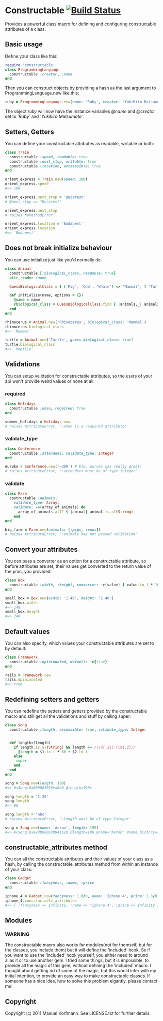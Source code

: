 # Constructable [![Build Status](http://travis-ci.org/mkorfmann/constructable.png)](http://travis-ci.org/mkorfmann/constructable)

Provides a powerful class macro for defining and configuring constructable attributes of a class.


## Basic usage

Define your class like this:

```ruby
require 'constructable'
class ProgrammingLanguage
  constructable :creator, :name
end
```

Then you can construct objects by providing a hash as the last argument
to ProgrammingLanguage.new like this:

```ruby
ruby = ProgrammingLanguage.new(name: 'Ruby', creator: 'Yukihiro Matsumoto')
```

The object _ruby_ will now have the instance variables _@name_ and
_@creator_ set to _'Ruby'_ and _'Yukihiro Matsumoto'_.


## Setters, Getters

You can define your constructable attributes as readable, writable or
both:

```ruby
class Train
  constructable :speed, readable: true
  constructable :next_stop, writable: true
  constructable :location, accsessible: true
end

orient_express = Train.new(speed: 100)
orient_express.speed
#=> 100

orient_express.next_stop = 'Bucarest'
# @next_stop == "Bucarest"

orient_express.next_stop
# raises NoMethodError

orient_express.location = 'Budapest'
orient_express.location
#=> 'Budapest'
```


## Does not break initialize behaviour

You can use initialize just like you'd normally do:

```ruby
class Animal
  constructable [:biological_class, readable: true]
  attr_reader :name

  GuessBiologicalClass = { ['Pig', 'Cow', 'Whale'] => 'Mammal', [ 'Turtle', 'Caiman' ] => 'Reptile' }

  def initialize(name, options = {})
    @name = name
    @biological_class = GuessBiologicalClass.find { |animals,_| animals.include?(name) }.last if options[:guess_biological_class]
  end
end

rhinocerus = Animal.new('Rhinocerus', biological_class: 'Mammal')
rhinocerus.biological_class
#=> 'Mammal'

turtle = Animal.new('Turtle', guess_biological_class: true)
turtle.biological_class
#=> 'Reptile'
```


## Validations

You can setup validation for constructable attributes, so the users of
your api won't provide weird values or none at all:

### required

```ruby
class Holidays
  constructable :when, required: true
end

summer_holidays = Holidays.new
# raises AttributeError, ':when is a required attribute'
```

### validate\_type

```ruby
class Conference
  constructable :attendees, validate_type: Integer
end

euruko = Conference.new('~300') # btw, euruko was really great!
# raises AttributeError, ':attendees must be of type Integer'
```

### validate

```ruby
class Farm
  costructable :animals,
    validate_type: Array,
    validate: ->(array_of_animals) do
      array_of_animals.all? { |animal| animal.is_a?(String) 
    end
end

big_farm = Farm.new(animals: [:pigs, :cows])
# raises AttributeError, ':animals has not passed validation'
```


## Convert your attributes

You can pass a converter as an option for a constructable attribute,
so before attributes are set, their values get converted to the return
value of the proc, you provided:

```ruby
class Box
  constructable :width, :height, converter: ->(value) { value.to_f * 100 }
end

small_box = Box.new(width: '1.40', height: '2.40')
small_box.width
#=> 140
small_box.height
#=> 240
```


## Default values

You can also specify, which values your constructable attributes are set
to by default:

```ruby
class Framework
  constructable :opinionated, default: ->{true}
end

rails = Framework.new
rails.opinionated
#=> true

```


## Redefining setters and getters

You can redefine the setters and getters provided by the constructable
macro and still get all the validations and stuff by calling super:

```ruby
class Song
  constructable :length, accessible: true, validate_type: Integer


  def length=(length)
    if length.is_a?(String) && length =~ /(\d{,2}):(\d{,2})/
      @length = $1.to_i * 60 + $2.to_i
    else
     super
    end
  end
end

song = Song.new(length: 190)
#=> #<Song:0x000001010ea040 @length=190>

song.length = '1:30'
song.length
#=> 90

song.length = 'abc'
# raises AttributeError, ':length must be of type Integer'

song = Song.new(name: 'Aaron', length: 190)
#=> #<Song:0x0x00000100941528 @length=190 @name="Aaron" @name_history=["Aaron"]>
```

## constructable\_attributes method

You can all the constructable attributes and their values of your class as a hash,
by calling the constructable_attributes method from within an instance
of your class:

```ruby
class Gadget
  constructable :fancyness, :name, :price
end

iphone_4 = Gadget.new(fancyness: 1.0/0, name: 'Iphone 4', price: 1.0/0)
iphone_4.constructable_attributes
#=> { :fancyness => Infinity, :name => "Iphone 4", :price => Infinity }
```

## Modules

### WARNING

The constructable macro also works for modules(not for themself, but for
the classes, you include them) but it will define the 'included' hook.
So if you want to use the 'included' hook yourself, you either need to
around alias it or to use another gem. I tried some things, but it is
impossible, to provide all the magic of this gem, without defining
the 'included' macro. I thought about getting rid of some of the magic,
but this would infer with my initial intention, to provide an easy way
to make constructable classes. If someone has a nice idea, how to solve
this problem elgantly, please contact me!

## Copyright
Copyright (c) 2011 Manuel Korfmann. See LICENSE.txt for
further details.


